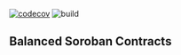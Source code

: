 [![codecov](https://codecov.io/gh/balancednetwork/balanced-soroban-contracts/graph/badge.svg?token=6Epcv9Uek5)](https://codecov.io/gh/balancednetwork/balanced-soroban-contracts)
![build](https://github.com/balancednetwork/balanced-soroban-contracts/actions/workflows/build-test-soroban-contracts.yml/badge.svg)

## Balanced Soroban Contracts

